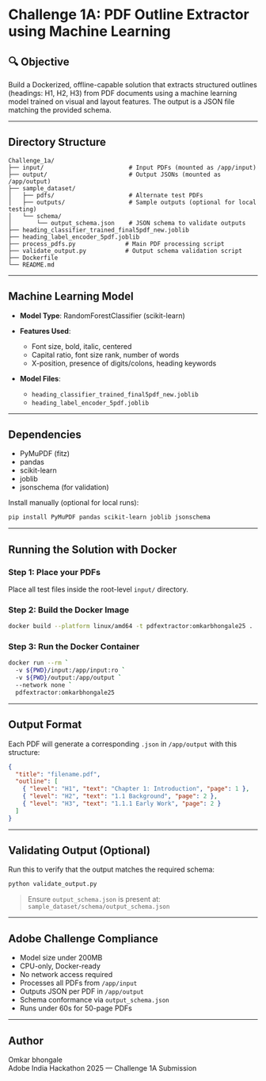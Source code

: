# Challenge 1A: PDF Outline Extractor using Machine Learning

## 🔍 Objective

Build a Dockerized, offline-capable solution that extracts structured outlines (headings: H1, H2, H3) from PDF documents using a machine learning model trained on visual and layout features. The output is a JSON file matching the provided schema.

---

##  Directory Structure

```
Challenge_1a/
├── input/                        # Input PDFs (mounted as /app/input)
├── output/                       # Output JSONs (mounted as /app/output)
├── sample_dataset/
│   ├── pdfs/                     # Alternate test PDFs
│   ├── outputs/                  # Sample outputs (optional for local testing)
│   └── schema/
│       └── output_schema.json    # JSON schema to validate outputs
├── heading_classifier_trained_final5pdf_new.joblib
├── heading_label_encoder_5pdf.joblib
├── process_pdfs.py              # Main PDF processing script
├── validate_output.py           # Output schema validation script
├── Dockerfile
└── README.md
```

---

##  Machine Learning Model

- **Model Type**: RandomForestClassifier (scikit-learn)
- **Features Used**:
  - Font size, bold, italic, centered
  - Capital ratio, font size rank, number of words
  - X-position, presence of digits/colons, heading keywords

- **Model Files**:
  - `heading_classifier_trained_final5pdf_new.joblib`
  - `heading_label_encoder_5pdf.joblib`

---

##  Dependencies

- PyMuPDF (fitz)
- pandas
- scikit-learn
- joblib
- jsonschema (for validation)

Install manually (optional for local runs):
```bash
pip install PyMuPDF pandas scikit-learn joblib jsonschema
```

---

##  Running the Solution with Docker

### Step 1: Place your PDFs

Place all test files inside the root-level `input/` directory.

### Step 2: Build the Docker Image

```bash
docker build --platform linux/amd64 -t pdfextractor:omkarbhongale25 .
```

### Step 3: Run the Docker Container

```bash
docker run --rm `
  -v ${PWD}/input:/app/input:ro `
  -v ${PWD}/output:/app/output `
  --network none `
  pdfextractor:omkarbhongale25

```



---

##  Output Format

Each PDF will generate a corresponding `.json` in `/app/output` with this structure:

```json
{
  "title": "filename.pdf",
  "outline": [
    { "level": "H1", "text": "Chapter 1: Introduction", "page": 1 },
    { "level": "H2", "text": "1.1 Background", "page": 2 },
    { "level": "H3", "text": "1.1.1 Early Work", "page": 2 }
  ]
}
```

---

##  Validating Output (Optional)

Run this to verify that the output matches the required schema:

```bash
python validate_output.py
```

> Ensure `output_schema.json` is present at: `sample_dataset/schema/output_schema.json`

---

##  Adobe Challenge Compliance

-  Model size under 200MB
-  CPU-only, Docker-ready
-  No network access required
-  Processes all PDFs from `/app/input`
-  Outputs JSON per PDF in `/app/output`
-  Schema conformance via `output_schema.json`
-  Runs under 60s for 50-page PDFs

---

##  Author

Omkar bhongale  
Adobe India Hackathon 2025 — Challenge 1A Submission